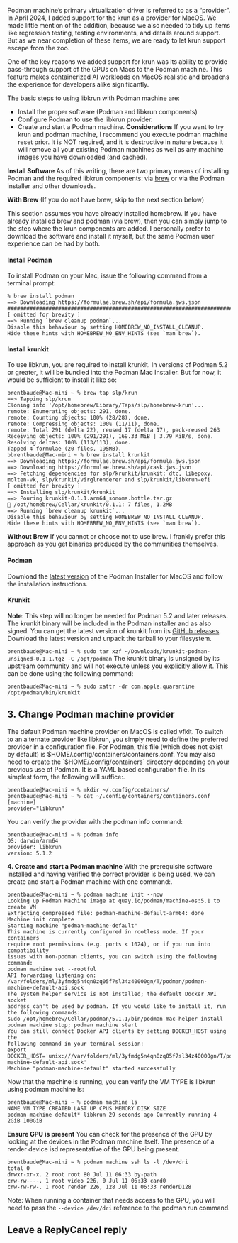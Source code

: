 Podman machine’s primary virtualization driver is referred to as a “provider”. In April 2024, I added support for the krun as a provider for MacOS. We made little mention of the addition, because we also needed to tidy up items like regression testing, testing environments, and details around support. But as we near completion of these items, we are ready to let krun support escape from the zoo.

One of the key reasons we added support for krun was its ability to provide pass-through support of the GPUs on Macs to the Podman machine. This feature makes containerized AI workloads on MacOS realistic and broadens the experience for developers alike significantly.

The basic steps to using libkrun with Podman machine are:

- Install the proper software (Podman and libkrun components)
- Configure Podman to use the libkrun provider.
- Create and start a Podman machine.
**Considerations**
If you want to try krun and podman machine, I recommend you execute podman machine reset prior. It is NOT required, and it is destructive in nature because it will remove all your existing Podman machines as well as any machine images you have downloaded (and cached).

**Install Software**
As of this writing, there are two primary means of installing Podman and the required libkrun components: via [brew](https://brew.sh/) or via the Podman installer and other downloads.

**With Brew**
(If you do not have brew, skip to the next section below)

This section assumes you have already installed homebrew. If you have already installed brew and podman (via brew), then you can simply jump to the step where the krun components are added. I personally prefer to download the software and install it myself, but the same Podman user experience can be had by both.

#### Install Podman
To install Podman on your Mac, issue the following command from a terminal prompt:

```
% brew install podman
==> Downloading https://formulae.brew.sh/api/formula.jws.json
#################################################################################################...
[ omitted for brevity ]
==> Running `brew cleanup podman`...
Disable this behaviour by setting HOMEBREW_NO_INSTALL_CLEANUP.
Hide these hints with HOMEBREW_NO_ENV_HINTS (see `man brew`).
```
#### Install krunkit
To use libkrun, you are required to install krunkit. In versions of Podman 5.2 or greater, it will be bundled into the Podman Mac Installer. But for now, it would be sufficient to install it like so:

```
brentbaude@Mac-mini ~ % brew tap slp/krun
==> Tapping slp/krun
Cloning into '/opt/homebrew/Library/Taps/slp/homebrew-krun'...
remote: Enumerating objects: 291, done.
remote: Counting objects: 100% (28/28), done.
remote: Compressing objects: 100% (11/11), done.
remote: Total 291 (delta 22), reused 17 (delta 17), pack-reused 263
Receiving objects: 100% (291/291), 169.33 MiB | 3.79 MiB/s, done.
Resolving deltas: 100% (113/113), done.
Tapped 4 formulae (20 files, 195MB).
bbrentbaude@Mac-mini ~ % brew install krunkit
==> Downloading https://formulae.brew.sh/api/formula.jws.json
==> Downloading https://formulae.brew.sh/api/cask.jws.json
==> Fetching dependencies for slp/krunkit/krunkit: dtc, libepoxy, molten-vk, slp/krunkit/virglrenderer and slp/krunkit/libkrun-efi
[ omitted for brevity ]
==> Installing slp/krunkit/krunkit
==> Pouring krunkit-0.1.1.arm64_sonoma.bottle.tar.gz
🍺 /opt/homebrew/Cellar/krunkit/0.1.1: 7 files, 1.2MB
==> Running `brew cleanup krunkit`...
Disable this behaviour by setting HOMEBREW_NO_INSTALL_CLEANUP.
Hide these hints with HOMEBREW_NO_ENV_HINTS (see `man brew`).
```
**Without Brew**
If you cannot or choose not to use brew. I frankly prefer this approach as you get binaries produced by the communities themselves.

#### Podman
Download the [latest version](https://github.com/containers/podman/releases) of the Podman Installer for MacOS and follow the installation instructions.

#### Krunkit
**Note**: This step will no longer be needed for Podman 5.2 and later releases. The krunkit binary will be included in the Podman installer and as also signed.
You can get the latest version of krunkit from its [GitHub releases](https://github.com/containers/krunkit/releases). Download the latest version and unpack the tarball to your filesystem.

`brentbaude@Mac-mini ~ % sudo tar xzf ~/Downloads/krunkit-podman-unsigned-0.1.1.tgz -C /opt/podman`
The krunkit binary is unsigned by its upstream community and will not execute unless you [explicitly allow it](https://support.apple.com/guide/mac-help/open-a-mac-app-from-an-unidentified-developer-mh40616/mac). This can be done using the following command:

`brentbaude@Mac-mini ~ % sudo xattr -dr com.apple.quarantine /opt/podman/bin/krunkit`
## 3. **Change Podman machine provider**
The default Podman machine provider on MacOS is called vfkit. To switch to an alternate provider like libkrun, you simply need to define the preferred provider in a configuration file. For Podman, this file (which does not exist by default) is $HOME/.config/containers/containers.conf. You may also need to create the `$HOME/.config/containers` directory depending on your previous use of Podman. It is a YAML based configuration file. In its simplest form, the following will suffice:.

```
brentbaude@Mac-mini ~ % mkdir ~/.config/containers/
brentbaude@Mac-mini ~ % cat ~/.config/containers/containers.conf
[machine]
provider="libkrun"
```
You can verify the provider with the podman info command:
```
brentbaude@Mac-mini ~ % podman info
OS: darwin/arm64
provider: libkrun
version: 5.1.2
```
**4. Create and start a Podman machine**
With the prerequisite software installed and having verified the correct provider is being used, we can create and start a Podman machine with one command:.

```
brentbaude@Mac-mini ~ % podman machine init --now
Looking up Podman Machine image at quay.io/podman/machine-os:5.1 to create VM
Extracting compressed file: podman-machine-default-arm64: done
Machine init complete
Starting machine "podman-machine-default"
This machine is currently configured in rootless mode. If your containers
require root permissions (e.g. ports < 1024), or if you run into compatibility
issues with non-podman clients, you can switch using the following command:
podman machine set --rootful
API forwarding listening on: /var/folders/ml/3yfmdg5n4qn0zq05f7sl34z40000gn/T/podman/podman-machine-default-api.sock
The system helper service is not installed; the default Docker API socket
address can't be used by podman. If you would like to install it, run the following commands:
sudo /opt/homebrew/Cellar/podman/5.1.1/bin/podman-mac-helper install
podman machine stop; podman machine start
You can still connect Docker API clients by setting DOCKER_HOST using the
following command in your terminal session:
export DOCKER_HOST='unix:///var/folders/ml/3yfmdg5n4qn0zq05f7sl34z40000gn/T/podman/podman-machine-default-api.sock'
Machine "podman-machine-default" started successfully
```
Now that the machine is running, you can verify the VM TYPE is libkrun using podman machine ls:

```
brentbaude@Mac-mini ~ % podman machine ls
NAME VM TYPE CREATED LAST UP CPUS MEMORY DISK SIZE
podman-machine-default* libkrun 29 seconds ago Currently running 4 2GiB 100GiB
```
**Ensure GPU is present**
You can check for the presence of the GPU by looking at the devices in the Podman machine itself. The presence of a render device isd representative of the GPU being present.

```
brentbaude@Mac-mini ~ % podman machine ssh ls -l /dev/dri
total 0
drwxr-xr-x. 2 root root 80 Jul 11 06:33 by-path
crw-rw----. 1 root video 226, 0 Jul 11 06:33 card0
crw-rw-rw-. 1 root render 226, 128 Jul 11 06:33 renderD128
```
Note: When running a container that needs access to the GPU, you will need to pass the `--device /dev/dri`
reference to the podman run command.

## Leave a ReplyCancel reply